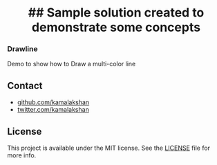 <h1 align="center">
## Sample solution created to demonstrate some concepts
</h1>

### Drawline

Demo to show how to Draw a multi-color line

## Contact

- [github.com/kamalakshan](https://github.com/kamalakshan)
- [twitter.com/kamalakshan](https://twitter.com/kamalakshan)

## License

This project is available under the MIT license. See the [LICENSE](LICENSE) file for more info.
